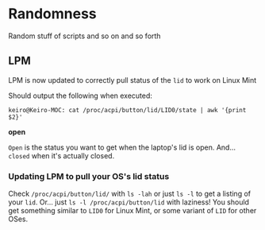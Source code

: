 # Randomness
Random stuff of scripts and so on and so forth

## LPM

LPM is now updated to correctly pull status of the `lid` to work on Linux Mint

Should output the following when executed:


`keiro@Keiro-MOC: cat /proc/acpi/button/lid/LID0/state | awk '{print $2}'`

**open**

`Open` is the status you want to get when the laptop's lid is open. And... `closed` when it's actually closed.

### Updating LPM to pull your OS's lid status

Check `/proc/acpi/button/lid/` with `ls -lah` or just `ls -l` to get a listing of your `lid`. Or... just `ls -l /proc/acpi/button/lid` with laziness! You should get something similar to `LID0` for Linux Mint, or some variant of `LID` for other OSes.
